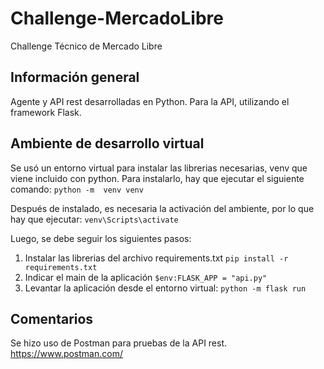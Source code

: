# Challenge-MercadoLibre
Challenge Técnico de Mercado Libre

## Información general
Agente y API rest desarrolladas en Python. Para la API, utilizando el framework Flask.

## Ambiente de desarrollo virtual
Se usó un entorno virtual para instalar las librerias necesarias, venv que viene incluido con python.
Para instalarlo, hay que ejecutar el siguiente comando:
``` python -m  venv venv ```

Después de instalado, es necesaria la activación del ambiente, por lo que hay que ejecutar:
``` venv\Scripts\activate ```

Luego, se debe seguir los siguientes pasos:

1. Instalar las librerias del archivo requirements.txt ``` pip install -r requirements.txt ```
2. Indicar el main de la aplicación ``` $env:FLASK_APP = "api.py" ```
3. Levantar la aplicación desde el entorno virtual: ``` python -m flask run ```

## Comentarios
Se hizo uso de Postman para pruebas de la API rest. https://www.postman.com/
